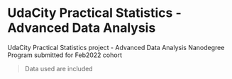 # UdaCity Practical Statistics - Advanced Data Analysis

UdaCity Practical Statistics project - Advanced Data Analysis Nanodegree Program
submitted for Feb2022 cohort 
> Data used are included
